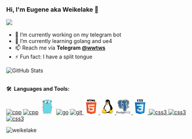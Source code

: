 
### Hi, I'm Eugene aka Weikelake 👋
<p align="left"> <img src="https://komarev.com/ghpvc/?username=weikelake&label=Profile%20views&color=0e75b6&style=plastic" </p>

- 🔭 I’m currently working on my telegram bot
- 🌱 I’m currently learning golang and ue4
- 📫 Reach me via **Telegram [@wwtws](https://t.me/wwtws)**
- ⚡ Fun fact: I have a split tongue
  
![GitHub Stats](https://github-readme-stats.vercel.app/api?username=weikelake&theme=radical)

  <br/>
  <b>🛠️&nbsp;&nbsp;Languages&nbsp;and&nbsp;Tools:</b>
  <br/>
    <p align="left"> <a href="https://isocpp.org/" target="_blank"><img src="https://cdn.jsdelivr.net/gh/devicons/devicon/icons/cplusplus/cplusplus-original.svg" alt="cpp" width="40" height="40"/></a> <a href="https://docs.microsoft.com/en-us/dotnet/csharp/" target="_blank"><img src="https://cdn.jsdelivr.net/gh/devicons/devicon/icons/csharp/csharp-original.svg" alt="cpp" width="40" height="40"/></a> <a href="https://go.dev" target="_blank"><img src="https://raw.githubusercontent.com/devicons/devicon/master/icons/go/go-original.svg" alt="go" width="40" height="40"/></a>
    <a href="https://www.javascript.com/" target="_blank"> <img src="https://cdn.jsdelivr.net/gh/devicons/devicon/icons/javascript/javascript-original.svg" alt="go" width="40" height="40"/></a>
    <a href="https://git-scm.com/" target="_blank"> <img src="https://www.vectorlogo.zone/logos/git-scm/git-scm-icon.svg" alt="git" width="40" height="40"/> </a>
    <a href="https://html.com/html5/" target="_blank"> <img src="https://raw.githubusercontent.com/devicons/devicon/master/icons/html5/html5-original-wordmark.svg" alt="html5" width="40" height="40"/> </a> <a href="https://www.linux.org/" target="_blank"> <img src="https://raw.githubusercontent.com/devicons/devicon/master/icons/linux/linux-original.svg" alt="linux" width="40" height="40"/> </a> <a href="https://www.postgresql.org" target="_blank"> <img src="https://raw.githubusercontent.com/devicons/devicon/master/icons/postgresql/postgresql-original-wordmark.svg" alt="postgresql" width="40" height="40"/> </a>
    <a href="https://www.w3.org/Style/CSS/" target="_blank"> <img src="https://raw.githubusercontent.com/devicons/devicon/master/icons/css3/css3-original-wordmark.svg" alt="css3" width="40" height="40"/> </a>
      <a href="https://www.qt.io/" target="_blank"> <img src="https://cdn.jsdelivr.net/gh/devicons/devicon/icons/qt/qt-original.svg" alt="css3" width="40" height="40"/> </a>
      <a href="https://visualstudio.microsoft.com" target="_blank"> <img src="https://cdn.jsdelivr.net/gh/devicons/devicon/icons/visualstudio/visualstudio-plain.svg" alt="css3" width="40" height="40"/> </a>
      <a href="https://unity.com" target="_blank"> <img src="https://cdn.jsdelivr.net/gh/devicons/devicon/icons/unity/unity-original.svg" alt="css3" width="40" height="40"/> </a> 
   </p>
   
 <p><img align="left" src="https://github-readme-stats.vercel.app/api/top-langs?username=weikelake&show_icons=true&theme=tokyonight&locale=en&layout=compact" alt="weikelake" /></p>
